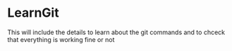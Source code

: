 # LearnGit
This will include the details to learn about the git commands and to chceck that everything 
is working fine or not
